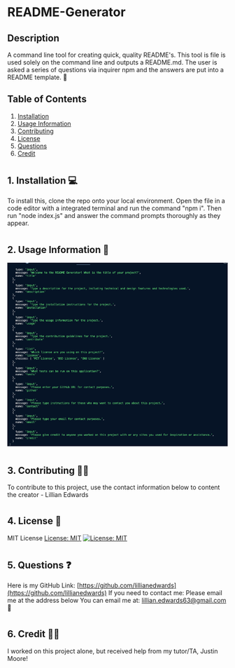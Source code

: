 # README-Generator

## Description

A command line tool for creating quick, quality README's. This tool is file is used solely on the command line and outputs a README.md. The user is asked a series of questions via inquirer npm and the answers are put into a README template. 📑

## Table of Contents

1. [Installation](#1.)
2. [Usage Information](#2.)
3. [Contributing](#3.)
4. [License](#4.)
5. [Questions](#6.)
6. [Credit](#7.)

#



## 1. Installation 💻

To install this, clone the repo onto your local environment. Open the file in a code editor with a integrated terminal and run the command "npm i". Then run "node index.js" and answer the command prompts thoroughly as they appear. 

#

## 2. Usage Information 📸
![Screenshot of Questions for READ](./READ-MeGenerator.png)

#


## 3. Contributing 🫴🏼

To contribute  to this project, use the contact information below to content the creator - Lillian Edwards

#

## 4. License 🪪

MIT License
[License: MIT](https://opensource.org/licenses/MIT)
[![License: MIT](https://img.shields.io/badge/License-MIT-yellow.svg)](https://opensource.org/licenses/MIT)
 

#


## 5. Questions ❓

Here is my GitHub Link: [https://github.com/lillianedwards](https://github.com/lillianedwards)
If you need to contact me: Please email me at the address below 
You can email me at: lillian.edwards63@gmail.com 📧

#


## 6. Credit 🤝🏼

I worked on this project alone, but received help from my tutor/TA, Justin Moore! 

